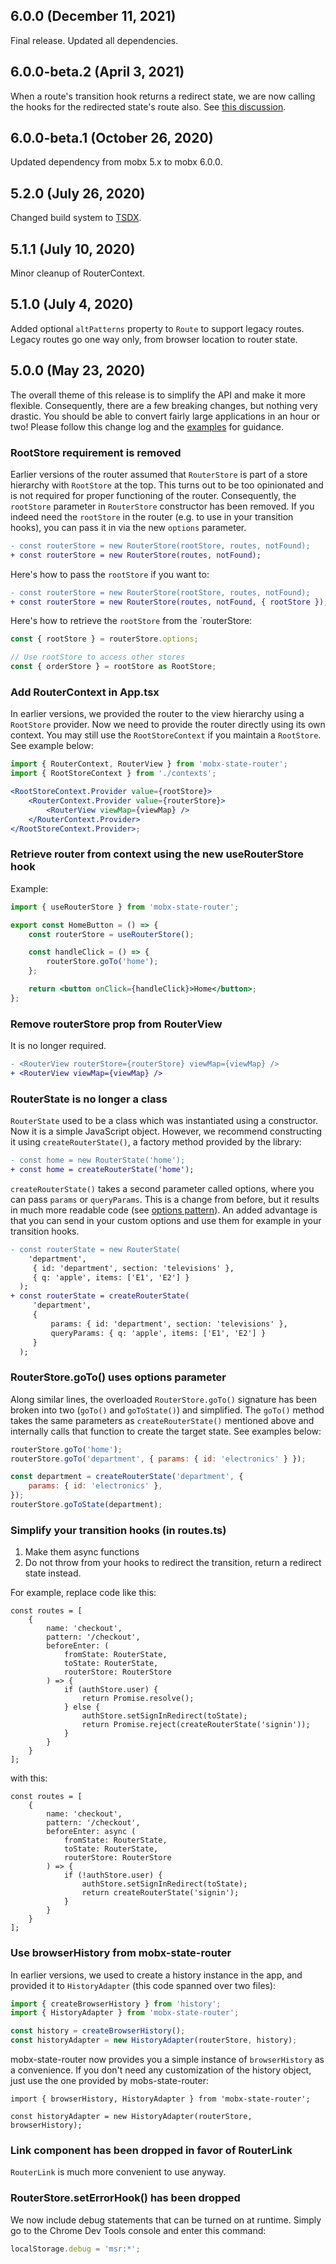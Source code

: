 ## 6.0.0 (December 11, 2021)

Final release. Updated all dependencies.

## 6.0.0-beta.2 (April 3, 2021)

When a route's transition hook returns a redirect state, we are now calling the
hooks for the redirected state's route also. See
[this discussion](https://github.com/nareshbhatia/mobx-state-router/issues/111).

## 6.0.0-beta.1 (October 26, 2020)

Updated dependency from mobx 5.x to mobx 6.0.0.

## 5.2.0 (July 26, 2020)

Changed build system to [TSDX](https://tsdx.io/).

## 5.1.1 (July 10, 2020)

Minor cleanup of RouterContext.

## 5.1.0 (July 4, 2020)

Added optional `altPatterns` property to `Route` to support legacy routes.
Legacy routes go one way only, from browser location to router state.

## 5.0.0 (May 23, 2020)

The overall theme of this release is to simplify the API and make it more
flexible. Consequently, there are a few breaking changes, but nothing very
drastic. You should be able to convert fairly large applications in an hour or
two! Please follow this change log and the [examples](examples) for guidance.

### RootStore requirement is removed

Earlier versions of the router assumed that `RouterStore` is part of a store
hierarchy with `RootStore` at the top. This turns out to be too opinionated and
is not required for proper functioning of the router. Consequently, the
`rootStore` parameter in `RouterStore` constructor has been removed. If you
indeed need the `rootStore` in the router (e.g. to use in your transition
hooks), you can pass it in via the new `options` parameter.

```diff
- const routerStore = new RouterStore(rootStore, routes, notFound);
+ const routerStore = new RouterStore(routes, notFound);
```

Here's how to pass the `rootStore` if you want to:

```diff
- const routerStore = new RouterStore(rootStore, routes, notFound);
+ const routerStore = new RouterStore(routes, notFound, { rootStore });
```

Here's how to retrieve the `rootStore` from the `routerStore:

```js
const { rootStore } = routerStore.options;

// Use rootStore to access other stores
const { orderStore } = rootStore as RootStore;
```

### Add RouterContext in App.tsx

In earlier versions, we provided the router to the view hierarchy using a
`RootStore` provider. Now we need to provide the router directly using its own
context. You may still use the `RootStoreContext` if you maintain a `RootStore`.
See example below:

```jsx
import { RouterContext, RouterView } from 'mobx-state-router';
import { RootStoreContext } from './contexts';

<RootStoreContext.Provider value={rootStore}>
    <RouterContext.Provider value={routerStore}>
        <RouterView viewMap={viewMap} />
    </RouterContext.Provider>
</RootStoreContext.Provider>;
```

### Retrieve router from context using the new useRouterStore hook

Example:

```jsx
import { useRouterStore } from 'mobx-state-router';

export const HomeButton = () => {
    const routerStore = useRouterStore();

    const handleClick = () => {
        routerStore.goTo('home');
    };

    return <button onClick={handleClick}>Home</button>;
};
```

### Remove routerStore prop from RouterView

It is no longer required.

```diff
- <RouterView routerStore={routerStore} viewMap={viewMap} />
+ <RouterView viewMap={viewMap} />
```

### RouterState is no longer a class

`RouterState` used to be a class which was instantiated using a constructor. Now
it is a simple JavaScript object. However, we recommend constructing it using
`createRouterState()`, a factory method provided by the library:

```diff
- const home = new RouterState('home');
+ const home = createRouterState('home');
```

`createRouterState()` takes a second parameter called options, where you can
pass `params` or `queryParams`. This is a change from before, but it results in
much more readable code (see
[options pattern](https://rclayton.silvrback.com/easy-class-api-options-with-typescript-and-joi)).
An added advantage is that you can send in your custom options and use them for
example in your transition hooks.

```diff
- const routerState = new RouterState(
    'department',
     { id: 'department', section: 'televisions' },
     { q: 'apple', items: ['E1', 'E2'] }
  );
+ const routerState = createRouterState(
     'department',
     {
         params: { id: 'department', section: 'televisions' },
         queryParams: { q: 'apple', items: ['E1', 'E2'] }
     }
  );
```

### RouterStore.goTo() uses options parameter

Along similar lines, the overloaded `RouterStore.goTo()` signature has been
broken into two (`goTo()` and `goToState()`) and simplified. The `goTo()` method
takes the same parameters as `createRouterState()` mentioned above and
internally calls that function to create the target state. See examples below:

```jsx
routerStore.goTo('home');
routerStore.goTo('department', { params: { id: 'electronics' } });

const department = createRouterState('department', {
    params: { id: 'electronics' },
});
routerStore.goToState(department);
```

### Simplify your transition hooks (in routes.ts)

1. Make them async functions
2. Do not throw from your hooks to redirect the transition, return a redirect
   state instead.

For example, replace code like this:

```
const routes = [
    {
        name: 'checkout',
        pattern: '/checkout',
        beforeEnter: (
            fromState: RouterState,
            toState: RouterState,
            routerStore: RouterStore
        ) => {
            if (authStore.user) {
                return Promise.resolve();
            } else {
                authStore.setSignInRedirect(toState);
                return Promise.reject(createRouterState('signin'));
            }
        }
    }
];
```

with this:

```
const routes = [
    {
        name: 'checkout',
        pattern: '/checkout',
        beforeEnter: async (
            fromState: RouterState,
            toState: RouterState,
            routerStore: RouterStore
        ) => {
            if (!authStore.user) {
                authStore.setSignInRedirect(toState);
                return createRouterState('signin');
            }
        }
    }
];
```

### Use browserHistory from mobx-state-router

In earlier versions, we used to create a history instance in the app, and
provided it to `HistoryAdapter` (this code spanned over two files):

```js
import { createBrowserHistory } from 'history';
import { HistoryAdapter } from 'mobx-state-router';

const history = createBrowserHistory();
const historyAdapter = new HistoryAdapter(routerStore, history);
```

mobx-state-router now provides you a simple instance of `browserHistory` as a
convenience. If you don't need any customization of the history object, just use
the one provided by mobs-state-router:

```
import { browserHistory, HistoryAdapter } from 'mobx-state-router';

const historyAdapter = new HistoryAdapter(routerStore, browserHistory);
```

### Link component has been dropped in favor of RouterLink

`RouterLink` is much more convenient to use anyway.

### RouterStore.setErrorHook() has been dropped

We now include debug statements that can be turned on at runtime. Simply go to
the Chrome Dev Tools console and enter this command:

```jsx
localStorage.debug = 'msr:*';
```
